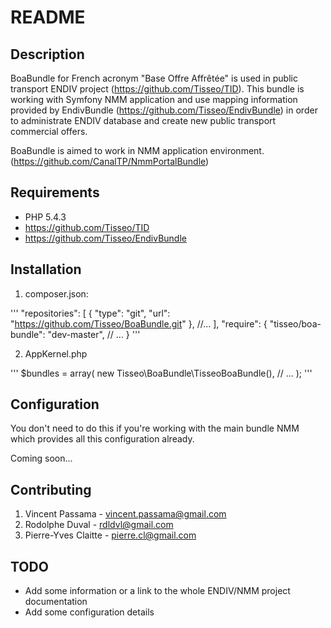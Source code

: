 README
======

Description
-----------

BoaBundle for French acronym "Base Offre Affrêtée" is used in public transport
ENDIV project (https://github.com/Tisseo/TID).
This bundle is working with Symfony NMM application and use mapping information
provided by EndivBundle (https://github.com/Tisseo/EndivBundle) in order to
administrate ENDIV database and create new public transport commercial offers.

BoaBundle is aimed to work in NMM application environment.
(https://github.com/CanalTP/NmmPortalBundle)

Requirements
------------

- PHP 5.4.3
- https://github.com/Tisseo/TID
- https://github.com/Tisseo/EndivBundle

Installation
------------

1. composer.json:

'''
    "repositories": [
        {
            "type": "git",
            "url": "https://github.com/Tisseo/BoaBundle.git"
        },
        //...
    ],
    "require": {
        "tisseo/boa-bundle": "dev-master",
        // ...
    }
'''

2. AppKernel.php

'''
    $bundles = array(
        new Tisseo\BoaBundle\TisseoBoaBundle(),
        // ...
    );
'''

Configuration
-------------

You don't need to do this if you're working with the main bundle NMM which
provides all this configuration already.

Coming soon...

Contributing
------------

1. Vincent Passama - vincent.passama@gmail.com
2. Rodolphe Duval - rdldvl@gmail.com
3. Pierre-Yves Claitte - pierre.cl@gmail.com

TODO
----

- Add some information or a link to the whole ENDIV/NMM project documentation
- Add some configuration details
